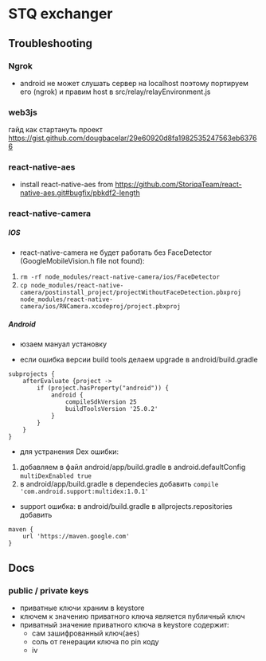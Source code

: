 # STQ exchanger

## Troubleshooting

### Ngrok
* android не может слушать сервер на localhost поэтому портируем его (ngrok) и правим host в src/relay/relayEnvironment.js

### web3js
гайд как стартануть проект https://gist.github.com/dougbacelar/29e60920d8fa1982535247563eb63766

### react-native-aes
* install react-native-aes from https://github.com/StoriqaTeam/react-native-aes.git#bugfix/pbkdf2-length

### react-native-camera
##### IOS
* react-native-camera не будет работать без FaceDetector (GoogleMobileVision.h file not found):
1. `rm -rf node_modules/react-native-camera/ios/FaceDetector`
2. `cp node_modules/react-native-camera/postinstall_project/projectWithoutFaceDetection.pbxproj node_modules/react-native-camera/ios/RNCamera.xcodeproj/project.pbxproj`

##### Android

* юзаем мануал установку

* если ошибка версии build tools делаем upgrade в android/build.gradle
```
subprojects {
    afterEvaluate {project ->
        if (project.hasProperty("android")) {
            android {
                compileSdkVersion 25
                buildToolsVersion '25.0.2'
            }
        }
    }
}
```

* для устранения Dex ошибки:
1. добавляем в файл android/app/build.gradle в android.defaultConfig `multiDexEnabled true`
2. в android/app/build.gradle в dependecies добавить `compile 'com.android.support:multidex:1.0.1'`

* support ошибка: в android/build.gradle в allprojects.repositories добавить
```
maven { 
    url 'https://maven.google.com' 
}
```


## Docs

### public / private keys
* приватные ключи храним в keystore
* ключем к значению приватного ключа является публичный ключ
* приватный значение приватного ключа в keystore содержит:
    * сам зашифрованный ключ(aes)
    * соль от генерации ключа по pin коду
    * iv